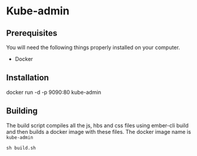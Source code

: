 # Kube-admin

## Prerequisites

You will need the following things properly installed on your computer.

* Docker

## Installation

docker run -d -p 9090:80 kube-admin

## Building

The build script compiles all the js, hbs and css files using ember-cli build and then builds a docker image with these files.
The docker image name is `kube-admin`

`sh build.sh`
